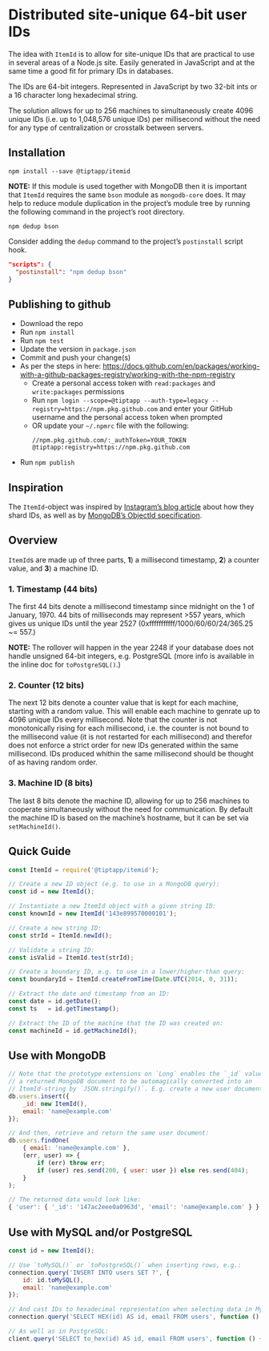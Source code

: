 
Distributed site-unique 64-bit user IDs
=======================================
The idea with `ItemId` is to allow for site-unique IDs that are practical to use in several areas of a Node.js site. Easily generated in JavaScript and at the same time a good fit for primary IDs in databases.

The IDs are 64-bit integers. Represented in JavaScript by two 32-bit ints or a 16 character long hexadecimal string.

The solution allows for up to 256 machines to simultaneously create 4096 unique IDs (i.e. up to 1,048,576 unique IDs) per millisecond without the need for any type of centralization or crosstalk between servers.

Installation
------------
`npm install --save @tiptapp/itemid`

**NOTE:** If this module is used together with MongoDB then it is important that `ItemId` requires the same `bson` module as `mongodb-core` does. It may help to reduce module duplication in the project’s module tree by running the following command in the project’s root directory.

`npm dedup bson`

Consider adding the `dedup` command to the project’s `postinstall` script hook.

```json
"scripts": {
  "postinstall": "npm dedup bson"
}
```

Publishing to github
----------
- Download the repo
- Run `npm install`
- Run `npm test`
- Update the version in `package.json`
- Commit and push your change(s)
- As per the steps in here: https://docs.github.com/en/packages/working-with-a-github-packages-registry/working-with-the-npm-registry
	- Create a personal access token with `read:packages` and `write:packages` permissions
	- Run `npm login --scope=@tiptapp --auth-type=legacy --registry=https://npm.pkg.github.com` and enter your GitHub username and the personal access token when prompted
	- OR update your `~/.npmrc` file with the following:
		```
		//npm.pkg.github.com/:_authToken=YOUR_TOKEN
		@tiptapp:registry=https://npm.pkg.github.com
		```
- Run `npm publish`

Inspiration
-----------
The `ItemId`-object was inspired by [Instagram’s blog article](http://instagram-engineering.tumblr.com/post/10853187575/sharding-ids-at-instagram) about how they shard IDs, as well as by [MongoDB’s ObjectId specification](http://docs.mongodb.org/manual/reference/object-id/).

Overview
--------
`ItemId`s are made up of three parts, **1**) a millisecond timestamp, **2**) a counter value, and **3**) a machine ID.

### 1. Timestamp (44 bits)
The first 44 bits denote a millisecond timestamp since midnight on the 1 of January, 1970. 44 bits of milliseconds may represent >557 years, which gives us unique IDs until the year 2527 (0xfffffffffff/1000/60/60/24/365.25 ~= 557.)

**NOTE:** The rollover will happen in the year 2248 if your database does not handle unsigned 64-bit integers, e.g. PostgreSQL (more info is available in the inline doc for `toPostgreSQL()`.)


### 2. Counter (12 bits)
The next 12 bits denote a counter value that is kept for each machine, starting with a random value. This will enable each machine to genrate up to 4096 unique IDs every millisecond. Note that the counter is not monotonically rising for each millisecond, i.e. the counter is not bound to the millisecond value (it is not restarted for each millisecond) and therefor does not enforce a strict order for new IDs generated within the same millisecond. IDs produced whithin the same millisecond should be thought of as having random order.


### 3. Machine ID (8 bits)
The last 8 bits denote the machine ID, allowing for up to 256 machines to cooperate simultaneously without the need for communication. By default the machine ID is based on the machine’s hostname, but it can be set via `setMachineId()`.

Quick Guide
-----------
```javascript
const ItemId = require('@tiptapp/itemid');

// Create a new ID object (e.g. to use in a MongoDB query):
const id = new ItemId();

// Instantiate a new ItemId object with a given string ID:
const knownId = new ItemId('143e899570000101');

// Create a new string ID:
const strId = ItemId.newId();

// Validate a string ID:
const isValid = ItemId.test(strId);

// Create a boundary ID, e.g. to use in a lower/higher-than query:
const boundaryId = ItemId.createFromTime(Date.UTC(2014, 0, 31));

// Extract the date and timestamp from an ID:
const date = id.getDate();
const ts   = id.getTimestamp();

// Extract the ID of the machine that the ID was created on:
const machineId = id.getMachineId();
```

Use with MongoDB
----------------
```javascript
// Note that the prototype extensions on `Long` enables the `_id` value of
// a returned MongoDB document to be automagically converted into an
// ItemId-string by `JSON.stringify()`. E.g. create a new user document:
db.users.insert({
	_id: new ItemId(),
	email: 'name@example.com'
});

// And then, retrieve and return the same user document:
db.users.findOne(
	{ email: 'name@example.com' },
	(err, user) => {
		if (err) throw err;
		if (user) res.send(200, { user: user }) else res.send(404);
	}
);

// The returned data would look like:
{ 'user': { '_id': '147ac2eee0a0963d', 'email': 'name@example.com' } }
```

Use with MySQL and/or PostgreSQL
--------------------------------
```javascript
const id = new ItemId();

// Use `toMySQL()` or `toPostgreSQL()` when inserting rows, e.g.:
connection.query('INSERT INTO users SET ?', {
	id: id.toMySQL(),
	email: 'name@example.com'
});

// And cast IDs to hexadecimal representation when selecting data in MySQL:
connection.query('SELECT HEX(id) AS id, email FROM users', function () {...});

// As well as in PostgreSQL:
client.query('SELECT to_hex(id) AS id, email FROM users', function () {...});
```
